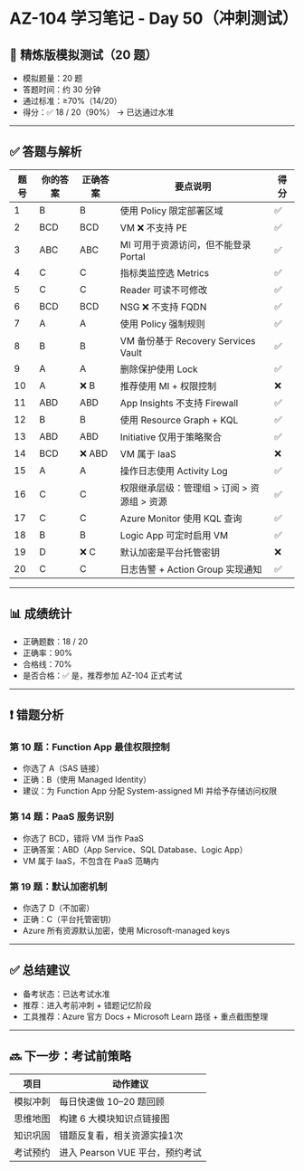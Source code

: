 # AZ-104 学习笔记 - Day 50（冲刺测试）

## 🧪 精炼版模拟测试（20 题）

- 模拟题量：20 题  
- 答题时间：约 30 分钟  
- 通过标准：≥70%（14/20）  
- 得分：✅ 18 / 20（90%） → 已达通过水准

---

## ✅ 答题与解析

| 题号 | 你的答案 | 正确答案 | 要点说明 | 得分 |
|------|-----------|-----------|-----------|------|
| 1    | B         | B         | 使用 Policy 限定部署区域 | ✅ |
| 2    | BCD       | BCD       | VM ❌ 不支持 PE | ✅ |
| 3    | ABC       | ABC       | MI 可用于资源访问，但不能登录 Portal | ✅ |
| 4    | C         | C         | 指标类监控选 Metrics | ✅ |
| 5    | C         | C         | Reader 可读不可修改 | ✅ |
| 6    | BCD       | BCD       | NSG ❌ 不支持 FQDN | ✅ |
| 7    | A         | A         | 使用 Policy 强制规则 | ✅ |
| 8    | B         | B         | VM 备份基于 Recovery Services Vault | ✅ |
| 9    | A         | A         | 删除保护使用 Lock | ✅ |
| 10   | A         | ❌ B       | 推荐使用 MI + 权限控制 | ❌ |
| 11   | ABD       | ABD       | App Insights 不支持 Firewall | ✅ |
| 12   | B         | B         | 使用 Resource Graph + KQL | ✅ |
| 13   | ABD       | ABD       | Initiative 仅用于策略聚合 | ✅ |
| 14   | BCD       | ❌ ABD     | VM 属于 IaaS | ❌ |
| 15   | A         | A         | 操作日志使用 Activity Log | ✅ |
| 16   | C         | C         | 权限继承层级：管理组 > 订阅 > 资源组 > 资源 | ✅ |
| 17   | C         | C         | Azure Monitor 使用 KQL 查询 | ✅ |
| 18   | B         | B         | Logic App 可定时启用 VM | ✅ |
| 19   | D         | ❌ C       | 默认加密是平台托管密钥 | ❌ |
| 20   | C         | C         | 日志告警 + Action Group 实现通知 | ✅ |

---

## 📊 成绩统计

- 正确题数：18 / 20  
- 正确率：90%  
- 合格线：70%  
- 是否合格：✅ 是，推荐参加 AZ-104 正式考试

---

## ❗ 错题分析

### 第 10 题：Function App 最佳权限控制  
- 你选了 A（SAS 链接）  
- 正确：B（使用 Managed Identity）  
- 建议：为 Function App 分配 System-assigned MI 并给予存储访问权限  

### 第 14 题：PaaS 服务识别  
- 你选了 BCD，错将 VM 当作 PaaS  
- 正确答案：ABD（App Service、SQL Database、Logic App）  
- VM 属于 IaaS，不包含在 PaaS 范畴内  

### 第 19 题：默认加密机制  
- 你选了 D（不加密）  
- 正确：C（平台托管密钥）  
- Azure 所有资源默认加密，使用 Microsoft-managed keys  

---

## ✅ 总结建议

- 备考状态：已达考试水准
- 推荐：进入考前冲刺 + 错题记忆阶段
- 工具推荐：Azure 官方 Docs + Microsoft Learn 路径 + 重点截图整理

---

## 🔜 下一步：考试前策略

| 项目           | 动作建议                        |
|----------------|---------------------------------|
| 模拟冲刺       | 每日快速做 10–20 题回顾         |
| 思维地图        | 构建 6 大模块知识点链接图       |
| 知识巩固       | 错题反复看，相关资源实操1次     |
| 考试预约       | 进入 Pearson VUE 平台，预约考试 |

